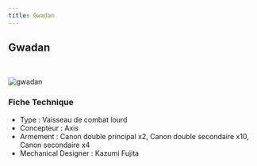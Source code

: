 ```yaml
---
title: Gwadan
---
```


Gwadan
------


 


![gwadan](/images/stories/saga/zetagundam/mechas/axis/gwadan.png)


### Fiche Technique


- Type : Vaisseau de combat lourd  
- Concepteur : Axis  
- Armement : Canon double principal x2, Canon double secondaire x10, Canon secondaire x4  
- Mechanical Designer : Kazumi Fujita

